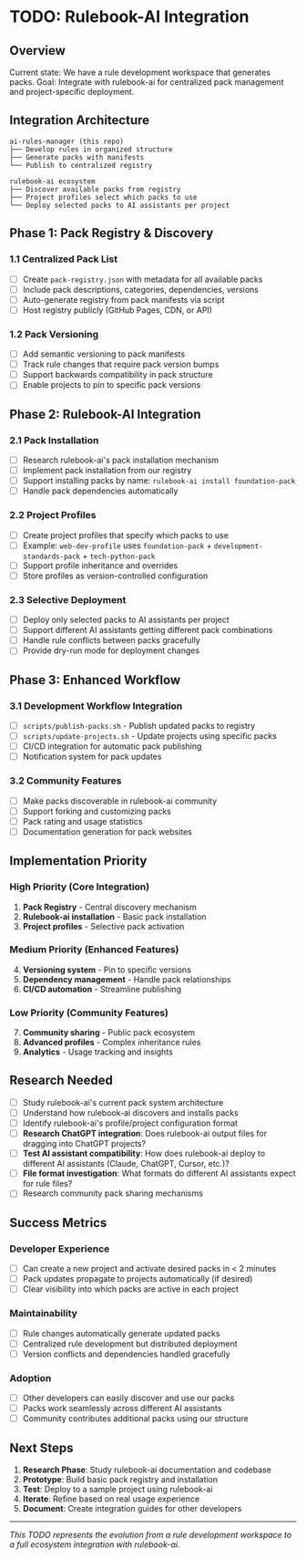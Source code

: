 # TODO: Rulebook-AI Integration

## Overview

Current state: We have a rule development workspace that generates packs.
Goal: Integrate with rulebook-ai for centralized pack management and project-specific deployment.

## Integration Architecture

```
ai-rules-manager (this repo)
├── Develop rules in organized structure
├── Generate packs with manifests
└── Publish to centralized registry

rulebook-ai ecosystem
├── Discover available packs from registry
├── Project profiles select which packs to use
└── Deploy selected packs to AI assistants per project
```

## Phase 1: Pack Registry & Discovery

### 1.1 Centralized Pack List
- [ ] Create `pack-registry.json` with metadata for all available packs
- [ ] Include pack descriptions, categories, dependencies, versions
- [ ] Auto-generate registry from pack manifests via script
- [ ] Host registry publicly (GitHub Pages, CDN, or API)

### 1.2 Pack Versioning
- [ ] Add semantic versioning to pack manifests
- [ ] Track rule changes that require pack version bumps
- [ ] Support backwards compatibility in pack structure
- [ ] Enable projects to pin to specific pack versions

## Phase 2: Rulebook-AI Integration

### 2.1 Pack Installation
- [ ] Research rulebook-ai's pack installation mechanism
- [ ] Implement pack installation from our registry
- [ ] Support installing packs by name: `rulebook-ai install foundation-pack`
- [ ] Handle pack dependencies automatically

### 2.2 Project Profiles
- [ ] Create project profiles that specify which packs to use
- [ ] Example: `web-dev-profile` uses `foundation-pack` + `development-standards-pack` + `tech-python-pack`
- [ ] Support profile inheritance and overrides
- [ ] Store profiles as version-controlled configuration

### 2.3 Selective Deployment
- [ ] Deploy only selected packs to AI assistants per project
- [ ] Support different AI assistants getting different pack combinations
- [ ] Handle rule conflicts between packs gracefully
- [ ] Provide dry-run mode for deployment changes

## Phase 3: Enhanced Workflow

### 3.1 Development Workflow Integration
- [ ] `scripts/publish-packs.sh` - Publish updated packs to registry
- [ ] `scripts/update-projects.sh` - Update projects using specific packs
- [ ] CI/CD integration for automatic pack publishing
- [ ] Notification system for pack updates

### 3.2 Community Features
- [ ] Make packs discoverable in rulebook-ai community
- [ ] Support forking and customizing packs
- [ ] Pack rating and usage statistics
- [ ] Documentation generation for pack websites

## Implementation Priority

### High Priority (Core Integration)
1. **Pack Registry** - Central discovery mechanism
2. **Rulebook-ai installation** - Basic pack installation
3. **Project profiles** - Selective pack activation

### Medium Priority (Enhanced Features)
4. **Versioning system** - Pin to specific versions
5. **Dependency management** - Handle pack relationships
6. **CI/CD automation** - Streamline publishing

### Low Priority (Community Features)
7. **Community sharing** - Public pack ecosystem
8. **Advanced profiles** - Complex inheritance rules
9. **Analytics** - Usage tracking and insights

## Research Needed

- [ ] Study rulebook-ai's current pack system architecture
- [ ] Understand how rulebook-ai discovers and installs packs
- [ ] Identify rulebook-ai's profile/project configuration format
- [ ] **Research ChatGPT integration**: Does rulebook-ai output files for dragging into ChatGPT projects?
- [ ] **Test AI assistant compatibility**: How does rulebook-ai deploy to different AI assistants (Claude, ChatGPT, Cursor, etc.)?
- [ ] **File format investigation**: What formats do different AI assistants expect for rule files?
- [ ] Research community pack sharing mechanisms

## Success Metrics

### Developer Experience
- [ ] Can create a new project and activate desired packs in < 2 minutes
- [ ] Pack updates propagate to projects automatically (if desired)
- [ ] Clear visibility into which packs are active in each project

### Maintainability
- [ ] Rule changes automatically generate updated packs
- [ ] Centralized rule development but distributed deployment
- [ ] Version conflicts and dependencies handled gracefully

### Adoption
- [ ] Other developers can easily discover and use our packs
- [ ] Packs work seamlessly across different AI assistants
- [ ] Community contributes additional packs using our structure

## Next Steps

1. **Research Phase**: Study rulebook-ai documentation and codebase
2. **Prototype**: Build basic pack registry and installation
3. **Test**: Deploy to a sample project using rulebook-ai
4. **Iterate**: Refine based on real usage experience
5. **Document**: Create integration guides for other developers

---

*This TODO represents the evolution from a rule development workspace to a full ecosystem integration with rulebook-ai.*